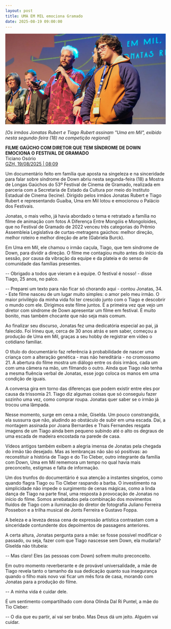 ```yaml
---
layout: post
title: UMA EM MIL emociona Gramado
date: 2025-08-19 09:00:00
---
```

![](/uploads/jonatas-tiago.jpg)

*\[Os irmãos Jonatas Rubert e Tiago Rubert assinam "Uma em Mil", exibido nesta segunda-feira (18) na competição regional]*

**FILME GAÚCHO COM DIRETOR QUE TEM SÍNDROME DE DOWN EMOCIONA O FESTIVAL DE GRAMADO**\
Ticiano Osório\
[GZH, 19/08/2025 | 08:09](https://gauchazh.clicrbs.com.br/colunistas/ticiano-osorio/noticia/2025/08/filme-gaucho-com-diretor-que-tem-sindrome-de-down-emociona-o-festival-de-gramado-cmeidl8pn00hz011izv53hw07.html)

[](https://gauchazh.clicrbs.com.br/colunistas/ticiano-osorio/noticia/2025/08/filme-gaucho-com-diretor-que-tem-sindrome-de-down-emociona-o-festival-de-gramado-cmeidl8pn00hz011izv53hw07.html)Um documentário feito em família que aposta na singeleza e na sinceridade para falar sobre síndrome de Down abriu nesta segunda-feira (18) a Mostra de Longas Gaúchos do 53º Festival de Cinema de Gramado, realizada em parceria com a Secretaria de Estado da Cultura por meio do Instituto Estadual de Cinema (Iecine). Dirigido pelos irmãos Jonatas Rubert e Tiago Rubert e representando Guaíba, Uma em Mil lotou e emocionou o Palácio dos Festivais.

Jonatas, o mais velho, já havia abordado o tema e retratado a família no filme de animação com fotos A Diferença Entre Mongóis e Mongoloides, que no Festival de Gramado de 2022 venceu três categorias do Prêmio Assembleia Legislativa de curtas-metragens gaúchos: melhor direção, melhor roteiro e melhor direção de arte (Gabriela Burck).

Em Uma em Mil, ele chamou o irmão caçula, Tiago, que tem síndrome de Down, para dividir a direção. O filme me contagiou muito antes do início da sessão, por causa da vibração da equipe e da plateia e do senso de comunidade das famílias presentes.

\-- Obrigado a todos que vieram e à equipe. O festival é nosso! - disse Tiago, 25 anos, no palco.

\-- Preparei um texto para não ficar só chorando aqui - contou Jonatas, 34. - Este filme nasceu de um lugar muito simples: o amor pelo meu irmão. O maior privilégio da minha vida foi ter crescido junto com o Tiago e descobrir o mundo com ele. Dirigimos este filme juntos. É a primeira vez que vejo um diretor com síndrome de Down apresentar um filme em festival. É muito bonito, mas também chocante que não seja mais comum.

Ao finalizar seu discurso, Jonatas fez uma dedicatória especial ao pai, já falecido. Foi Irineu que, cerca de 30 anos atrás e sem saber, começou a produção de Uma em Mil, graças a seu hobby de registrar em vídeo o cotidiano familiar.

O título do documentário faz referência à probabilidade de nascer uma criança com a alteração genética - mas não hereditária - no cromossomo 21. A abertura do filme mostra um diálogo entre os dois irmãos, cada um com uma câmera na mão, um filmando o outro. Ainda que Tiago não tenha a mesma fluência verbal de Jonatas, esse jogo coloca os manos em uma condição de iguais.

A conversa gira em torno das diferenças que podem existir entre eles por causa da trissomia 21. Tiago diz algumas coisas que só conseguiu fazer sozinho uma vez, como comprar roupa. Jonatas quer saber se o irmão já trocou uma lâmpada.

Nesse momento, surge em cena a mãe, Giselda. Um pouco constrangida, ela sussurra que não, aludindo ao obstáculo de subir em uma escada. Daí, a montagem assinada por Joana Bernardes e Thais Fernandes resgata imagens de um Tiago ainda bem pequeno subindo até o alto os degraus de uma escada de madeira encostada na parede de casa.

Vídeos antigos também exibem a alegria imensa de Jonatas pela chegada do irmão tão desejado. Mas as lembranças não são só positivas: ao reconstituir a história de Tiago e do Tio Cleber, outro integrante da família com Down, Uma em Mil rememora um tempo no qual havia mais preconceito, estigmas e falta de informação.

Um dos trunfos do documentário é sua atenção a instantes singelos, como quando flagra Tiago ou Tio Cleber raspando a barba. O investimento na simplicidade não impede o surgimento de cenas mágicas, como a linda dança de Tiago na parte final, uma resposta à provocação de Jonatas no início do filme. Somos arrebatados pela combinação dos movimentos fluídos de Tiago com a iluminação do diretor de fotografia Juliano Ferreira Possebon e a trilha musical de Jonts Ferreira e Gustavo Foppa.

A beleza e a leveza dessa cena de expressão artística contrastam com a sinceridade contundente dos depoimentos de passagens anteriores.

A certa altura, Jonatas pergunta para a mãe: se fosse possível modificar o passado, ou seja, fazer com que Tiago nascesse sem Down, ela mudaria? Giselda não titubeia:

\-- Mas claro! Eles (as pessoas com Down) sofrem muito preconceito.

Em outro momento reverberante e de provável universalidade, a mãe de Tiago revela tanto o tamanho da sua dedicação quanto sua insegurança quando o filho mais novo vai ficar um mês fora de casa, morando com Jonatas para a produção do filme.

\-- A minha vida é cuidar dele.

É um sentimento compartilhado com dona Olinda Dal Ri Puntel, a mãe do Tio Cleber:

\-- O dia que eu partir, aí vai ser brabo. Mas Deus dá um jeito. Alguém vai cuidar.
